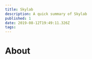 ```yaml
---
title: Skylab
description: A quick summary of Skylab
published: 1
date: 2019-08-12T19:49:11.326Z
tags: 
---
```


# About